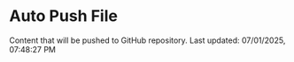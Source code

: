 # Auto Push File

Content that will be pushed to GitHub repository.
Last updated: 07/01/2025, 07:48:27 PM